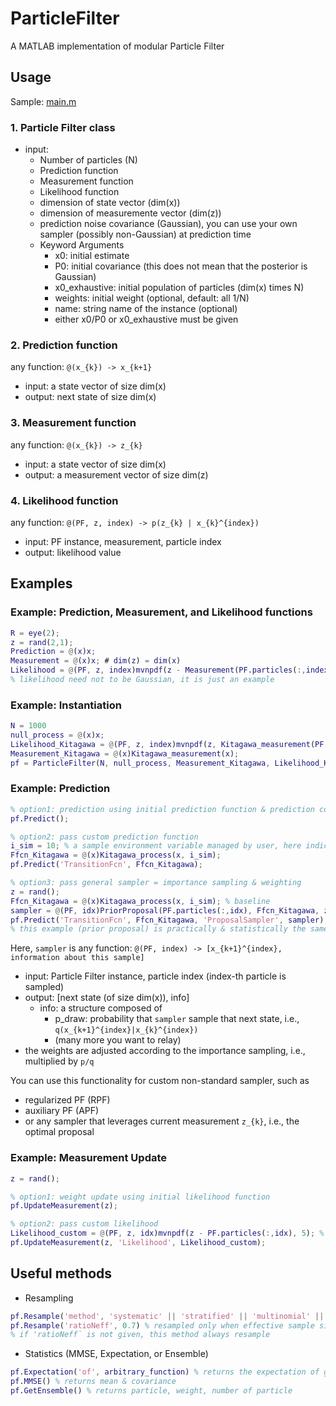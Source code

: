# ParticleFilter

A MATLAB implementation of modular Particle Filter

## Usage
Sample: [main.m](./main.m)

### 1. Particle Filter class
- input:
  - Number of particles (N)
  - Prediction function
  - Measurement function
  - Likelihood function
  - dimension of state vector (dim(x))
  - dimension of measuremente vector (dim(z))
  - prediction noise covariance (Gaussian), you can use your own sampler (possibly non-Gaussian) at prediction time
  - Keyword Arguments
    - x0: initial estimate
    - P0: initial covariance (this does not mean that the posterior is Gaussian)
    - x0_exhaustive: initial population of particles (dim(x) times N)
    - weights: initial weight (optional, default: all 1/N)
    - name: string name of the instance (optional)
    - either x0/P0 or x0_exhaustive must be given

### 2. Prediction function

any function: `@(x_{k}) -> x_{k+1}`
- input: a state vector of size dim(x)
- output: next state of size dim(x)

### 3. Measurement function
any function: `@(x_{k}) -> z_{k}`
- input: a state vector of size dim(x)
- output: a measurement vector of size dim(z)

### 4. Likelihood function
any function: `@(PF, z, index) -> p(z_{k} | x_{k}^{index})`
- input: PF instance, measurement, particle index
- output: likelihood value


## Examples 
### Example: Prediction, Measurement, and Likelihood functions
```MATLAB
R = eye(2);
z = rand(2,1);
Prediction = @(x)x;
Measurement = @(x)x; # dim(z) = dim(x)
Likelihood = @(PF, z, index)mvnpdf(z - Measurement(PF.particles(:,index)), R);
% likelihood need not to be Gaussian, it is just an example
```

### Example: Instantiation
```MATLAB
N = 1000
null_process = @(x)x;
Likelihood_Kitagawa = @(PF, z, index)mvnpdf(z, Kitagawa_measurement(PF.particles(:,index)), 1);
Measurement_Kitagawa = @(x)Kitagawa_measurement(x);
pf = ParticleFilter(N, null_process, Measurement_Kitagawa, Likelihood_Kitagawa, 1, 1, 1, 'x0_exhaustive', mvnrnd(1, 5, N)');
```

### Example: Prediction
```MATLAB
% option1: prediction using initial prediction function & prediction covariance
pf.Predict();

% option2: pass custom prediction function
i_sim = 10; % a sample environment variable managed by user, here indicating 10-th time step k
Ffcn_Kitagawa = @(x)Kitagawa_process(x, i_sim);
pf.Predict('TransitionFcn', Ffcn_Kitagawa);

% option3: pass general sampler = importance sampling & weighting
z = rand();
Ffcn_Kitagawa = @(x)Kitagawa_process(x, i_sim); % baseline
sampler = @(PF, idx)PriorProposal(PF.particles(:,idx), Ffcn_Kitagawa, z, 'Q', 1);
pf.Predict('TransitionFcn', Ffcn_Kitagawa, 'ProposalSampler', sampler);
% this example (prior proposal) is practically & statistically the same as option2, as the name suggests
```
Here, `sampler` is any function: `@(PF, index) -> [x_{k+1}^{index}, information about this sample]`
- input: Particle Filter instance, particle index (index-th particle is sampled)
- output: [next state (of size dim(x)), info]
  - info: a structure composed of
    - p_draw: probability that `sampler` sample that next state, i.e., `q(x_{k+1}^{index}|x_{k}^{index})`
    - (many more you want to relay)
- the weights are adjusted according to the importance sampling, i.e., multiplied by `p/q`

You can use this functionality for custom non-standard sampler, such as
- regularized PF (RPF)
- auxiliary PF (APF)
- or any sampler that leverages current measurement `z_{k}`, i.e., the optimal proposal


### Example: Measurement Update
```MATLAB
z = rand();

% option1: weight update using initial likelihood function
pf.UpdateMeasurement(z);

% option2: pass custom likelihood
Likelihood_custom = @(PF, z, idx)mvnpdf(z - PF.particles(:,idx), 5); % different R
pf.UpdateMeasurement(z, 'Likelihood', Likelihood_custom);
```

## Useful methods
- Resampling
```MATLAB
pf.Resample('method', 'systematic' || 'stratified' || 'multinomial' || 'residual') % resampling
pf.Resample('ratioNeff', 0.7) % resampled only when effective sample size (ESS) is less than 0.7N
% if 'ratioNeff` is not given, this method always resample
```
- Statistics (MMSE, Expectation, or Ensemble)
```MATLAB
pf.Expectation('of', arbitrary_function) % returns the expectation of given function w.r.t the current distribution
pf.MMSE() % returns mean & covariance
pf.GetEnsemble() % returns particle, weight, number of particle
```
